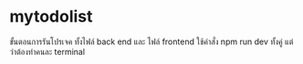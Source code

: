 # mytodolist
ขั้นตอนการรันโปรเจค 
ทั้งไฟล์ back end และ ไฟล์ frontend ใช้คำสั่ง npm run dev ทั้งคู่ แต่ว่าต้องทำคนละ terminal
